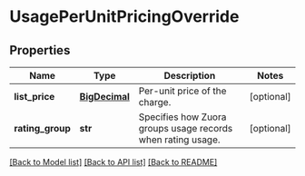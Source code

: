# UsagePerUnitPricingOverride

## Properties
Name | Type | Description | Notes
------------ | ------------- | ------------- | -------------
**list_price** | [**BigDecimal**](BigDecimal.md) | Per-unit price of the charge.  | [optional] 
**rating_group** | **str** | Specifies how Zuora groups usage records when rating usage.  | [optional] 

[[Back to Model list]](../README.md#documentation-for-models) [[Back to API list]](../README.md#documentation-for-api-endpoints) [[Back to README]](../README.md)

